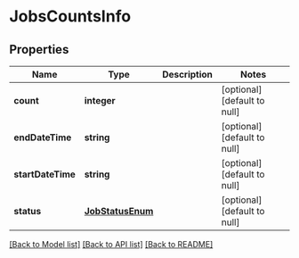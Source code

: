 # JobsCountsInfo

## Properties
Name | Type | Description | Notes
------------ | ------------- | ------------- | -------------
**count** | **integer** |  | [optional] [default to null]
**endDateTime** | **string** |  | [optional] [default to null]
**startDateTime** | **string** |  | [optional] [default to null]
**status** | [**JobStatusEnum**](JobStatusEnum.md) |  | [optional] [default to null]

[[Back to Model list]](../README.md#documentation-for-models) [[Back to API list]](../README.md#documentation-for-api-endpoints) [[Back to README]](../README.md)


